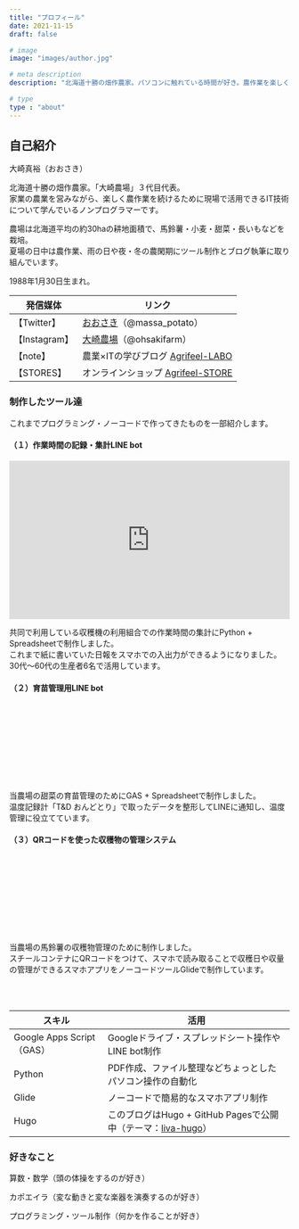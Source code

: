 ```yaml
---
title: "プロフィール"
date: 2021-11-15
draft: false

# image
image: "images/author.jpg"

# meta description
description: "北海道十勝の畑作農家。パソコンに触れている時間が好き。農作業を楽しく続けるため、現場で役立つIT技術を学びながら、DIY感覚で自身で便利なものをつくる楽しさを発信しています。"

# type
type : "about"
---
```


## 自己紹介

大崎真裕（おおさき）

北海道十勝の畑作農家。「大崎農場」３代目代表。  
家業の農業を営みながら、楽しく農作業を続けるために現場で活用できるIT技術について学んでいるノンプログラマーです。

農場は北海道平均の約30haの耕地面積で、馬鈴薯・小麦・甜菜・長いもなどを栽培。  
夏場の日中は農作業、雨の日や夜・冬の農閑期にツール制作とブログ執筆に取り組んでいます。

1988年1月30日生まれ。

|  発信媒体 |  リンク  |
| ---- | ---- |
|  【Twitter】 |  [おおさき](https://twitter.com/massa_potato)（@massa_potato）  |
| 【Instagram】 | [大崎農場](https://www.instagram.com/ohsakifarm/)（@ohsakifarm） |
|  【note】  |  農業×ITの学びブログ [Agrifeel-LABO](https://note.com/agrifeel_labo/)  |
| 【STORES】 | オンラインショップ [Agrifeel-STORE](https://m-ohsaki.stores.jp/) |

### 制作したツール達

これまでプログラミング・ノーコードで作ってきたものを一部紹介します。

#### （１）作業時間の記録・集計LINE bot

<div style="left: 0; width: 100%; height: 0; position: relative; padding-bottom: 56.25%;"><iframe src="https://www.youtube.com/embed/7E7hLtS-GmE" style="top: 0; left: 0; width: 100%; height: 100%; position: absolute; border: 0;" allowfullscreen scrolling="no" allow="encrypted-media;"></iframe></div>

共同で利用している収穫機の利用組合での作業時間の集計にPython + Spreadsheetで制作しました。  
これまで紙に書いていた日報をスマホでの入出力ができるようになりました。  
30代〜60代の生産者6名で活用しています。

#### （２）育苗管理用LINE bot

<div class="iframely-embed"><div class="iframely-responsive" style="height: 140px; padding-bottom: 0;"><a href="https://note.com/agrifeel_labo/n/na82d72cd3b82" data-iframely-url="//cdn.iframe.ly/api/iframe?card=small&url=https%3A%2F%2Fnote.com%2Fagrifeel_labo%2Fn%2Fna82d72cd3b82&key=d9cf522df2f6cbab308f945a2b3c5555"></a></div></div><script async src="//cdn.iframe.ly/embed.js" charset="utf-8"></script>

当農場の甜菜の育苗管理のためにGAS + Spreadsheetで制作しました。  
温度記録計「T&D おんどとり」で取ったデータを整形してLINEに通知し、温度管理に役立てています。

#### （３）QRコードを使った収穫物の管理システム

<div class="iframely-embed"><div class="iframely-responsive" style="height: 140px; padding-bottom: 0;"><a href="https://note.com/agrifeel_labo/n/n634ed062db1c" data-iframely-url="//cdn.iframe.ly/api/iframe?card=small&url=https%3A%2F%2Fnote.com%2Fagrifeel_labo%2Fn%2Fn634ed062db1c&key=d9cf522df2f6cbab308f945a2b3c5555"></a></div></div><script async src="//cdn.iframe.ly/embed.js" charset="utf-8"></script>

当農場の馬鈴薯の収穫物管理のために制作しました。  
スチールコンテナにQRコードをつけて、スマホで読み取ることで収穫日や収量の管理ができるスマホアプリをノーコードツールGlideで制作しています。
  
<br>
<br>

|  スキル | 活用  |
| ---- | ---- |
| Google Apps Script（GAS） | Googleドライブ・スプレッドシート操作やLINE bot制作 |
| Python | PDF作成、ファイル整理などちょっとしたパソコン操作の自動化 |
| Glide | ノーコードで簡易的なスマホアプリ制作 |
| Hugo | このブログはHugo + GitHub Pagesで公開中（テーマ：[liva-hugo](https://github.com/gethugothemes/liva-hugo)） |

### 好きなこと

算数・数学（頭の体操をするのが好き）

カポエイラ（変な動きと変な楽器を演奏するのが好き）

プログラミング・ツール制作（何かを作ることが好き）